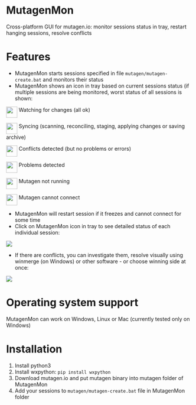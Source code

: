 # MutagenMon
Cross-platform GUI for mutagen.io: monitor sessions status in tray, restart hanging sessions, resolve conflicts

# Features

- MutagenMon starts sessions specified in file `mutagen/mutagen-create.bat` and monitors their status
- MutagenMon shows an icon in tray based on current sessions status (if multiple sessions are being monitored, worst status of all sessions is shown:

<img src=https://i.imgur.com/mPu7mZq.png align=top width=30> Watching for changes (all ok)

<img src=https://i.imgur.com/TLt1EDe.png align=top width=30> Syncing (scanning, reconciling, staging, applying changes or saving archive)

<img src=https://i.imgur.com/tTMBScq.png align=top width=30> Conflicts detected (but no problems or errors)

<img src=https://i.imgur.com/TzEpAsv.png align=top width=30> Problems detected

<img src=https://i.imgur.com/Xayacab.png align=top width=30> Mutagen not running

<img src=https://i.imgur.com/YcvEENO.png align=top width=30> Mutagen cannot connect

- MutagenMon will restart session if it freezes and cannot connect for some time
- Click on MutagenMon icon in tray to see detailed status of each individual session:

<img src=https://i.imgur.com/B9ljxT7.png>

- If there are conflicts, you can investigate them, resolve visually using winmerge (on Windows) or other software - or choose winning side at once:

<img src=https://i.imgur.com/d98x4xU.png>

# Operating system support

MutagenMon can work on Windows, Linux or Mac (currently tested only on Windows)

# Installation

1. Install python3
2. Install wxpython: `pip install wxpython`
3. Download mutagen.io and put mutagen binary into mutagen folder of MutagenMon
4. Add your sessions to  `mutagen/mutagen-create.bat` file in MutagenMon folder 
